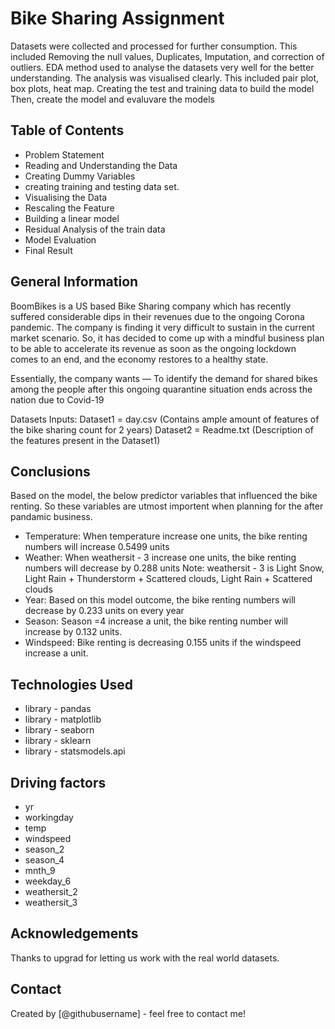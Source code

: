 # Bike Sharing Assignment

Datasets were collected and processed for further consumption. This included Removing the null values, Duplicates, Imputation, and correction of outliers. 
EDA method used to analyse the datasets very well for the better understanding.
The analysis was visualised clearly. This included pair plot, box plots, heat map. 
Creating the test and training data to build the model
Then, create the model and evaluvare the models


## Table of Contents
* Problem Statement
* Reading and Understanding the Data
* Creating Dummy Variables
* creating training and testing data set.
* Visualising the Data
* Rescaling the Feature
* Building a linear model
* Residual Analysis of the train data
* Model Evaluation
* Final Result


## General Information

BoomBikes is a US based Bike Sharing company which has recently suffered considerable dips in their revenues due to the ongoing Corona pandemic. The company is finding it very difficult to sustain in the current market scenario. So, it has decided to come up with a mindful business plan to be able to accelerate its revenue as soon as the ongoing lockdown comes to an end, and the economy restores to a healthy state.

Essentially, the company wants —
    To identify the demand for shared bikes among the people after this ongoing quarantine situation ends across the nation due to Covid-19

Datasets Inputs: 
Dataset1 = day.csv (Contains ample amount of features of the bike sharing count for 2 years)
Dataset2 = Readme.txt (Description of the features present in the Dataset1)


## Conclusions
Based on the model, the below predictor variables that influenced the bike renting. So these variables are utmost importent when planning for the after pandamic business.
- Temperature: When temperature increase one units, the bike renting numbers will increase 0.5499 units
- Weather: When weathersit - 3 increase one units, the bike renting numbers will decrease by 0.288 units Note: weathersit - 3 is Light Snow, Light 		Rain + Thunderstorm + Scattered clouds, Light Rain + Scattered clouds
- Year: Based on this model outcome, the bike renting numbers will decrease by 0.233 units on every year
- Season: Season =4 increase a unit, the bike renting number will increase by 0.132 units.
- Windspeed: Bike renting is decreasing 0.155 units if the windspeed increase a unit.

## Technologies Used
- library - pandas
- library - matplotlib
- library - seaborn
- library - sklearn
- library - statsmodels.api

## Driving factors
- yr
- workingday
- temp
- windspeed
- season_2
- season_4
- mnth_9
- weekday_6
- weathersit_2
- weathersit_3

## Acknowledgements
Thanks to upgrad for letting us work with the real world datasets. 


## Contact
Created by [@githubusername] - feel free to contact me!